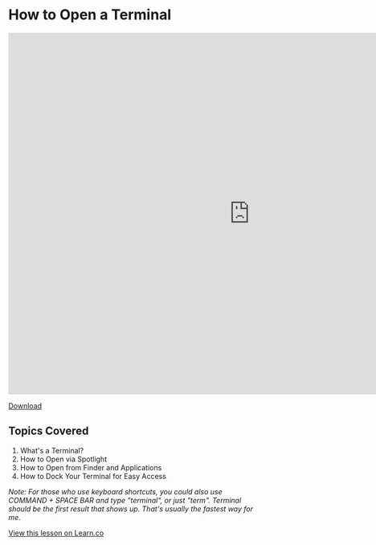 # How to Open a Terminal

<iframe width="960" height="720" src="https://www.youtube.com/embed/gAdX4koiwv0?rel=0&amp;showinfo=0" frameborder="0" allowfullscreen></iframe>

[Download](http://flatiron-videos.s3.amazonaws.com/ironboard/how-to-open-terminal.mp4)

## Topics Covered

1. What's a Terminal?
2. How to Open via Spotlight
3. How to Open from Finder and Applications
4. How to Dock Your Terminal for Easy Access


*Note: For those who use keyboard shortcuts, you could also use COMMAND + SPACE BAR and type "terminal", or just "term".  Terminal should be the first result that shows up.  That's usually the fastest way for me.*

<a href='https://learn.co/lessons/first-terminal' data-visibility='hidden'>View this lesson on Learn.co</a>
